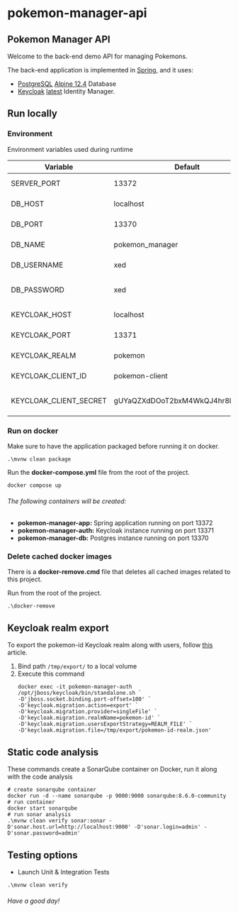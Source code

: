 # pokemon-manager-api

## Pokemon Manager API

Welcome to the back-end demo API for managing Pokemons.

The back-end application is implemented in [Spring](https://spring.io/), and it uses:

- [PostgreSQL](https://www.postgresql.org/) [Alpine 12.4](https://registry.hub.docker.com/layers/postgres/library/postgres/12-alpine/images/sha256-f78f9956eb182a092b5f570a4dbf09aebdbe8d8ef91fc46030bdea3ca07ac310?context=explore)
  Database
- [Keycloak](https://www.keycloak.org/) [latest](https://hub.docker.com/r/jboss/keycloak/tags) Identity Manager.

## Run locally

### Environment

Environment variables used during runtime

| Variable               | Default                          | Description            |
|------------------------|----------------------------------|------------------------|
| SERVER_PORT            | 13372                            | Application port       |
| DB_HOST                | localhost                        | Database host          |
| DB_PORT                | 13370                            | Database port          |
| DB_NAME                | pokemon_manager                  | Database name          |
| DB_USERNAME            | xed                              | Database user name     |
| DB_PASSWORD            | xed                              | Database user password |
| KEYCLOAK_HOST          | localhost                        | Keycloak host          |
| KEYCLOAK_PORT          | 13371                            | Keycloak port          |
| KEYCLOAK_REALM         | pokemon                          | Keycloak realm name    |
| KEYCLOAK_CLIENT_ID     | pokemon-client                   | Keycloak client ID     |
| KEYCLOAK_CLIENT_SECRET | gUYaQZXdDOoT2bxM4WkQJ4hr8kPacMvo | Keycloak client secret |


### Run on docker

Make sure to have the application packaged before running it on docker.

````shell
.\mvnw clean package
````

Run the **docker-compose.yml** file from the root of the project.

````shell
docker compose up
````

###### The following containers will be created:

- **pokemon-manager-app:**  Spring application running on port 13372
- **pokemon-manager-auth:** Keycloak instance running on port 13371
- **pokemon-manager-db:**   Postgres instance running on port 13370

### Delete cached docker images

There is a **docker-remove.cmd** file that deletes all cached images related to this project.

Run from the root of the project.

````shell
.\docker-remove
````

## Keycloak realm export

To export the pokemon-id Keycloak realm along with users,
follow [this](https://keepgrowing.in/tools/keycloak-in-docker-5-how-to-export-a-realm-with-users-and-secrets/) article.

1. Bind path `/tmp/export/` to a local volume
2. Execute this command
    ```shell
    docker exec -it pokemon-manager-auth /opt/jboss/keycloak/bin/standalone.sh `
    -D'jboss.socket.binding.port-offset=100' `
    -D'keycloak.migration.action=export' `
    -D'keycloak.migration.provider=singleFile' `
    -D'keycloak.migration.realmName=pokemon-id' `
    -D'keycloak.migration.usersExportStrategy=REALM_FILE' `
    -D'keycloak.migration.file=/tmp/export/pokemon-id-realm.json'
    ```

## Static code analysis

These commands create a SonarQube container on Docker, run it along with the code analysis

```shell
# create sonarqube container
docker run -d --name sonarqube -p 9000:9000 sonarqube:8.6.0-community
# run container 
docker start sonarqube
# run sonar analysis
.\mvnw clean verify sonar:sonar -D'sonar.host.url=http://localhost:9000' -D'sonar.login=admin' -D'sonar.password=admin'
```

## Testing options

- Launch Unit & Integration Tests

```shell
.\mvnw clean verify
```

###### Have a good day!

